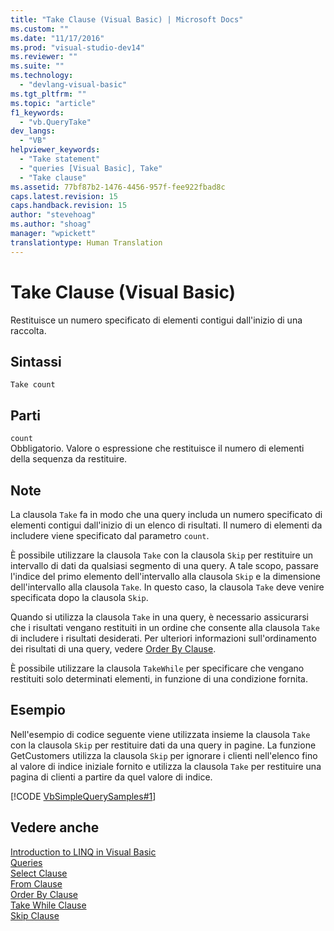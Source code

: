 ```yaml
---
title: "Take Clause (Visual Basic) | Microsoft Docs"
ms.custom: ""
ms.date: "11/17/2016"
ms.prod: "visual-studio-dev14"
ms.reviewer: ""
ms.suite: ""
ms.technology: 
  - "devlang-visual-basic"
ms.tgt_pltfrm: ""
ms.topic: "article"
f1_keywords: 
  - "vb.QueryTake"
dev_langs: 
  - "VB"
helpviewer_keywords: 
  - "Take statement"
  - "queries [Visual Basic], Take"
  - "Take clause"
ms.assetid: 77bf87b2-1476-4456-957f-fee922fbad8c
caps.latest.revision: 15
caps.handback.revision: 15
author: "stevehoag"
ms.author: "shoag"
manager: "wpickett"
translationtype: Human Translation
---
```

# Take Clause (Visual Basic)
Restituisce un numero specificato di elementi contigui dall'inizio di una raccolta.  
  
## Sintassi  
  
```  
Take count  
```  
  
## Parti  
 `count`  
 Obbligatorio.  Valore o espressione che restituisce il numero di elementi della sequenza da restituire.  
  
## Note  
 La clausola `Take` fa in modo che una query includa un numero specificato di elementi contigui dall'inizio di un elenco di risultati.  Il numero di elementi da includere viene specificato dal parametro `count`.  
  
 È possibile utilizzare la clausola `Take` con la clausola `Skip` per restituire un intervallo di dati da qualsiasi segmento di una query.  A tale scopo, passare l'indice del primo elemento dell'intervallo alla clausola `Skip` e la dimensione dell'intervallo alla clausola `Take`.  In questo caso, la clausola `Take` deve venire specificata dopo la clausola `Skip`.  
  
 Quando si utilizza la clausola `Take` in una query, è necessario assicurarsi che i risultati vengano restituiti in un ordine che consente alla clausola `Take` di includere i risultati desiderati.  Per ulteriori informazioni sull'ordinamento dei risultati di una query, vedere [Order By Clause](../../../visual-basic/language-reference/queries/order-by-clause.md).  
  
 È possibile utilizzare la clausola `TakeWhile` per specificare che vengano restituiti solo determinati elementi, in funzione di una condizione fornita.  
  
## Esempio  
 Nell'esempio di codice seguente viene utilizzata insieme la clausola `Take` con la clausola `Skip` per restituire dati da una query in pagine.  La funzione GetCustomers utilizza la clausola `Skip` per ignorare i clienti nell'elenco fino al valore di indice iniziale fornito e utilizza la clausola `Take` per restituire una pagina di clienti a partire da quel valore di indice.  
  
 [!CODE [VbSimpleQuerySamples#1](../CodeSnippet/VS_Snippets_VBCSharp/VbSimpleQuerySamples#1)]  
  
## Vedere anche  
 [Introduction to LINQ in Visual Basic](../../../visual-basic/programming-guide/language-features/linq/introduction-to-linq.md)   
 [Queries](../../../visual-basic/language-reference/queries/queries.md)   
 [Select Clause](../../../visual-basic/language-reference/queries/select-clause.md)   
 [From Clause](../../../visual-basic/language-reference/queries/from-clause.md)   
 [Order By Clause](../../../visual-basic/language-reference/queries/order-by-clause.md)   
 [Take While Clause](../../../visual-basic/language-reference/queries/take-while-clause.md)   
 [Skip Clause](../../../visual-basic/language-reference/queries/skip-clause.md)